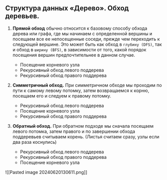 ## Структура данных «Дерево». Обход деревьев.

1) **Прямой обход** обычно относится к базовому способу обхода дерева или графа, где мы начинаем с определенной вершины и посещаем все ее непосещенные соседи, прежде чем переходить к следующей вершине. Это может быть как обход в `глубину (DFS)`, так и обход в `ширину (BFS)`, в зависимости от того, какой порядок посещения вершин предпочтительнее в данном случае.
   * Посещение корневого узла
   * Рекурсивный обход левого поддерева
   * Рекурсивный обход правого поддерева

2) **Симметричный обход.** При симметричном обходе мы проходим по пути к самому левому потомку, затем возвращаемся к корню, посещаем его и следуем к правому потомку.
   * Рекурсивный обход левого поддерева
   * Посещение корневого узла
   * Рекурсивный обход правого поддерева
   
3) **Обратный обход.** При обратном подходе мы сначала посещаем левого потомка, затем правого и по завершении обхода поддеревьев считываем корень. (Листья считаем сразу, узлы если два раза коснулись)
   * Рекурсивный обход левого поддерева
   * Рекурсивный обход правого поддерева
   * Посещение корневого узла
   
![[Pasted image 20240620130611.png]]